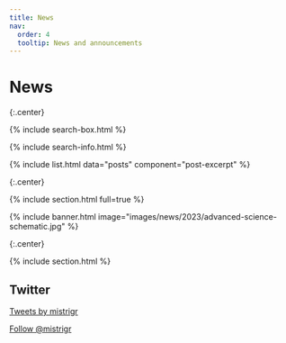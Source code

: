 ```yaml
---
title: News
nav:
  order: 4
  tooltip: News and announcements
---
```


# <i class="fas fa-feather-alt"></i>News

{:.center}

{% include search-box.html %}

{% include search-info.html %}

{% include list.html data="posts" component="post-excerpt" %}


{:.center}

{% include section.html full=true %}

{% include banner.html image="images/news/2023/advanced-science-schematic.jpg" %}

{:.center}

{% include section.html %}


## Twitter

<!-- Twitter embeds from https://publish.twitter.com/ -->

<a class="twitter-timeline" data-width="400" data-height="400" href="https://twitter.com/mistrigr?lang=en">Tweets by mistrigr</a> <script async src="https://platform.twitter.com/widgets.js" charset="utf-8"></script>

<a href="https://twitter.com/mistrigr?lang=en" class="twitter-follow-button" data-show-count="false">Follow @mistrigr</a><script async src="https://platform.twitter.com/widgets.js" charset="utf-8"></script>
